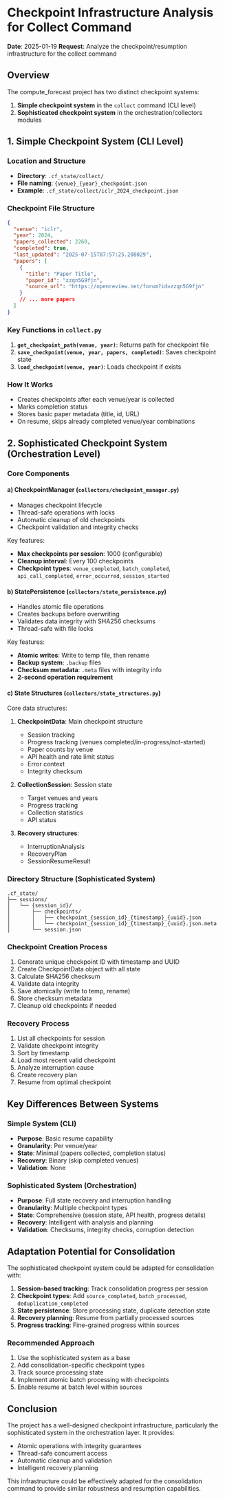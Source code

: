 # Checkpoint Infrastructure Analysis for Collect Command

**Date**: 2025-01-19
**Request**: Analyze the checkpoint/resumption infrastructure for the collect command

## Overview

The compute_forecast project has two distinct checkpoint systems:

1. **Simple checkpoint system** in the `collect` command (CLI level)
2. **Sophisticated checkpoint system** in the orchestration/collectors modules

## 1. Simple Checkpoint System (CLI Level)

### Location and Structure
- **Directory**: `.cf_state/collect/`
- **File naming**: `{venue}_{year}_checkpoint.json`
- **Example**: `.cf_state/collect/iclr_2024_checkpoint.json`

### Checkpoint File Structure
```json
{
  "venue": "iclr",
  "year": 2024,
  "papers_collected": 2260,
  "completed": true,
  "last_updated": "2025-07-15T07:57:25.208029",
  "papers": [
    {
      "title": "Paper Title",
      "paper_id": "zzqn5G9fjn",
      "source_url": "https://openreview.net/forum?id=zzqn5G9fjn"
    }
    // ... more papers
  ]
}
```

### Key Functions in `collect.py`
1. **`get_checkpoint_path(venue, year)`**: Returns path for checkpoint file
2. **`save_checkpoint(venue, year, papers, completed)`**: Saves checkpoint state
3. **`load_checkpoint(venue, year)`**: Loads checkpoint if exists

### How It Works
- Creates checkpoints after each venue/year is collected
- Marks completion status
- Stores basic paper metadata (title, id, URL)
- On resume, skips already completed venue/year combinations

## 2. Sophisticated Checkpoint System (Orchestration Level)

### Core Components

#### a) CheckpointManager (`collectors/checkpoint_manager.py`)
- Manages checkpoint lifecycle
- Thread-safe operations with locks
- Automatic cleanup of old checkpoints
- Checkpoint validation and integrity checks

Key features:
- **Max checkpoints per session**: 1000 (configurable)
- **Cleanup interval**: Every 100 checkpoints
- **Checkpoint types**: `venue_completed`, `batch_completed`, `api_call_completed`, `error_occurred`, `session_started`

#### b) StatePersistence (`collectors/state_persistence.py`)
- Handles atomic file operations
- Creates backups before overwriting
- Validates data integrity with SHA256 checksums
- Thread-safe with file locks

Key features:
- **Atomic writes**: Write to temp file, then rename
- **Backup system**: `.backup` files
- **Checksum metadata**: `.meta` files with integrity info
- **2-second operation requirement**

#### c) State Structures (`collectors/state_structures.py`)
Core data structures:
1. **CheckpointData**: Main checkpoint structure
   - Session tracking
   - Progress tracking (venues completed/in-progress/not-started)
   - Paper counts by venue
   - API health and rate limit status
   - Error context
   - Integrity checksum

2. **CollectionSession**: Session state
   - Target venues and years
   - Progress tracking
   - Collection statistics
   - API status

3. **Recovery structures**:
   - InterruptionAnalysis
   - RecoveryPlan
   - SessionResumeResult

### Directory Structure (Sophisticated System)
```
.cf_state/
├── sessions/
│   └── {session_id}/
│       ├── checkpoints/
│       │   ├── checkpoint_{session_id}_{timestamp}_{uuid}.json
│       │   └── checkpoint_{session_id}_{timestamp}_{uuid}.json.meta
│       └── session.json
```

### Checkpoint Creation Process
1. Generate unique checkpoint ID with timestamp and UUID
2. Create CheckpointData object with all state
3. Calculate SHA256 checksum
4. Validate data integrity
5. Save atomically (write to temp, rename)
6. Store checksum metadata
7. Cleanup old checkpoints if needed

### Recovery Process
1. List all checkpoints for session
2. Validate checkpoint integrity
3. Sort by timestamp
4. Load most recent valid checkpoint
5. Analyze interruption cause
6. Create recovery plan
7. Resume from optimal checkpoint

## Key Differences Between Systems

### Simple System (CLI)
- **Purpose**: Basic resume capability
- **Granularity**: Per venue/year
- **State**: Minimal (papers collected, completion status)
- **Recovery**: Binary (skip completed venues)
- **Validation**: None

### Sophisticated System (Orchestration)
- **Purpose**: Full state recovery and interruption handling
- **Granularity**: Multiple checkpoint types
- **State**: Comprehensive (session state, API health, progress details)
- **Recovery**: Intelligent with analysis and planning
- **Validation**: Checksums, integrity checks, corruption detection

## Adaptation Potential for Consolidation

The sophisticated checkpoint system could be adapted for consolidation with:

1. **Session-based tracking**: Track consolidation progress per session
2. **Checkpoint types**: Add `source_completed`, `batch_processed`, `deduplication_completed`
3. **State persistence**: Store processing state, duplicate detection state
4. **Recovery planning**: Resume from partially processed sources
5. **Progress tracking**: Fine-grained progress within sources

### Recommended Approach
1. Use the sophisticated system as a base
2. Add consolidation-specific checkpoint types
3. Track source processing state
4. Implement atomic batch processing with checkpoints
5. Enable resume at batch level within sources

## Conclusion

The project has a well-designed checkpoint infrastructure, particularly the sophisticated system in the orchestration layer. It provides:
- Atomic operations with integrity guarantees
- Thread-safe concurrent access
- Automatic cleanup and validation
- Intelligent recovery planning

This infrastructure could be effectively adapted for the consolidation command to provide similar robustness and resumption capabilities.